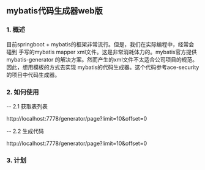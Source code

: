 ## mybatis代码生成器web版

### 1. 概述

目前springboot + mybatis的框架非常流行。但是，我们在实际编程中，经常会碰到
手写的mybatis mapper xml文件。这是非常消耗体力的。mybatis官方提供mybatis-generator
的解决方案。然而产生的xml文件不太适合公司项目的规范。因此，想用模板的方式去实现
mybatis的代码生成器。这个代码参考ace-security的项目中代码生成器。

### 2. 如何使用

 -- 2.1  获取表列表
 
 http://localhost:7778/generator/page?limit=10&offset=0
 
 -- 2.2 生成代码
 
 http://localhost:7778/generator/page?limit=10&offset=0

### 3. 计划
